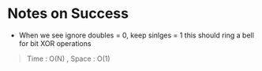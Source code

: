 # Notes on Success
+ When we see ignore doubles = 0, keep sinlges = 1
  this should ring a bell for bit XOR operations 

> Time : O(N) , Space : O(1)
